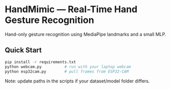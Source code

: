 # HandMimic — Real-Time Hand Gesture Recognition

Hand-only gesture recognition using MediaPipe landmarks and a small MLP.

## Quick Start
```bash
pip install -r requirements.txt
python webcam.py          # run with your laptop webcam
python esp32cam.py        # pull frames from ESP32-CAM
```
Note: update paths in the scripts if your dataset/model folder differs.
